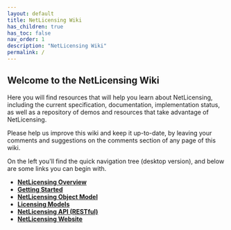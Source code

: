```yaml
---
layout: default
title: NetLicensing Wiki
has_children: true
has_toc: false
nav_order: 1
description: "NetLicensing Wiki"
permalink: /
---
```


**Welcome to the NetLicensing Wiki**
------------------------------------

Here you will find resources that will help you learn about
NetLicensing, including the current specification, documentation,
implementation status, as well as a repository of demos and resources
that take advantage of NetLicensing.

Please help us improve this wiki and keep it up-to-date, by leaving your
comments and suggestions on the comments section of any page of this
wiki.

On the left you'll find the quick navigation tree (desktop version), and
below are some links you can begin with.

-   **[NetLicensing Overview](netlicensing-overview)**
-   **[Getting Started](Getting-Started_11010226.html)**
-   **[NetLicensing Object Model](NetLicensing-Object-Model_11010225.html)**
-   **[Licensing Models](Licensing-Models_11010230.html)**
-   **[NetLicensing API (RESTful)](11010215.html)**
-   **<a href="https://netlicensing.io" class="external-link">NetLicensing Website</a>**



